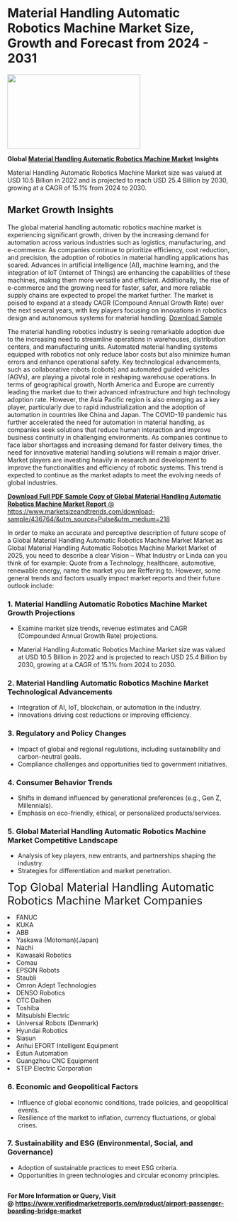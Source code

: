 <H1>Material Handling Automatic Robotics Machine Market Size, Growth and Forecast from 2024 - 2031</H1><img class="aligncenter size-medium wp-image-584254" src="https://thirdeyenews.in/wp-content/uploads/2024/09/Global-Market-Research-300x168.jpeg" alt="" width="300" height="168" /><p><strong>Global&nbsp;<a href="https://www.marketsizeandtrends.com/download-sample/436764/&amp;utm_source=Pulse&amp;utm_medium=218">Material Handling Automatic Robotics Machine Market</a> Insights</strong></p><p>Material Handling Automatic Robotics Machine Market size was valued at USD 10.5 Billion in 2022 and is projected to reach USD 25.4 Billion by 2030, growing at a CAGR of 15.1% from 2024 to 2030.</p><p><h2>Market Growth Insights</h2> <p>The global material handling automatic robotics machine market is experiencing significant growth, driven by the increasing demand for automation across various industries such as logistics, manufacturing, and e-commerce. As companies continue to prioritize efficiency, cost reduction, and precision, the adoption of robotics in material handling applications has soared. Advances in artificial intelligence (AI), machine learning, and the integration of IoT (Internet of Things) are enhancing the capabilities of these machines, making them more versatile and efficient. Additionally, the rise of e-commerce and the growing need for faster, safer, and more reliable supply chains are expected to propel the market further. The market is poised to expand at a steady CAGR (Compound Annual Growth Rate) over the next several years, with key players focusing on innovations in robotics design and autonomous systems for material handling. <a href="download-sample-link" target="_blank">Download Sample</a></p> <p>The material handling robotics industry is seeing remarkable adoption due to the increasing need to streamline operations in warehouses, distribution centers, and manufacturing units. Automated material handling systems equipped with robotics not only reduce labor costs but also minimize human errors and enhance operational safety. Key technological advancements, such as collaborative robots (cobots) and automated guided vehicles (AGVs), are playing a pivotal role in reshaping warehouse operations. In terms of geographical growth, North America and Europe are currently leading the market due to their advanced infrastructure and high technology adoption rate. However, the Asia Pacific region is also emerging as a key player, particularly due to rapid industrialization and the adoption of automation in countries like China and Japan. The COVID-19 pandemic has further accelerated the need for automation in material handling, as companies seek solutions that reduce human interaction and improve business continuity in challenging environments. As companies continue to face labor shortages and increasing demand for faster delivery times, the need for innovative material handling solutions will remain a major driver. Market players are investing heavily in research and development to improve the functionalities and efficiency of robotic systems. This trend is expected to continue as the market adapts to meet the evolving needs of global industries. <a href="get-more-link" target="_blank"></p><p><span class=""><strong>Download Full PDF Sample Copy of Global Material Handling Automatic Robotics Machine Market Report</strong> @ <a href="https://www.marketsizeandtrends.com/download-sample/436764/&amp;utm_source=Pulse&amp;utm_medium=218" target="_blank">https://www.marketsizeandtrends.com/download-sample/436764/&amp;utm_source=Pulse&amp;utm_medium=218</a></span></p><p>In order to make an accurate and perceptive description of future scope of a Global&nbsp;Material Handling Automatic Robotics Machine Market Market as Global&nbsp;Material Handling Automatic Robotics Machine Market Market of 2025, you need to describe a clear Vision &ndash; What Industry or Linda can you think of for example: Quote from a Technology, healthcare, automotive, renewable energy, name the market you are Reffering to. However, some general trends and factors usually impact market reports and their future outlook include:</p><h3>1.&nbsp;<strong>Material Handling Automatic Robotics Machine Market Growth Projections</strong></h3><ul><li>Examine market size trends, revenue estimates and CAGR (Compounded Annual Growth Rate) projections.</li><li><p>Material Handling Automatic Robotics Machine Market size was valued at USD 10.5 Billion in 2022 and is projected to reach USD 25.4 Billion by 2030, growing at a CAGR of 15.1% from 2024 to 2030.</p></li></ul><h3>2.&nbsp;<strong>Material Handling Automatic Robotics Machine Market Technological Advancements</strong></h3><ul><li>Integration of AI, IoT, blockchain, or automation in the industry.</li><li>Innovations driving cost reductions or improving efficiency.</li></ul><h3>3.&nbsp;<strong>Regulatory and Policy Changes</strong></h3><ul><li>Impact of global and regional regulations, including sustainability and carbon-neutral goals.</li><li>Compliance challenges and opportunities tied to government initiatives.</li></ul><h3>4.&nbsp;<strong>Consumer Behavior Trends</strong></h3><ul><li>Shifts in demand influenced by generational preferences (e.g., Gen Z, Millennials).</li><li>Emphasis on eco-friendly, ethical, or personalized products/services.</li></ul><h3>5.&nbsp;<strong>Global Material Handling Automatic Robotics Machine Market Competitive Landscape</strong></h3><ul><li>Analysis of key players, new entrants, and partnerships shaping the industry.</li><li>Strategies for differentiation and market penetration.</li></ul><p data-pm-slice="1 1 []"><span style="color: inherit; font-family: inherit; font-size: 25px;">Top Global Material Handling Automatic Robotics Machine Market Companies</span></p><div class="" data-test-id=""><p><li>FANUC</li><li> KUKA</li><li> ABB</li><li> Yaskawa (Motoman)(Japan)</li><li> Nachi</li><li> Kawasaki Robotics</li><li> Comau</li><li> EPSON Robots</li><li> Staubli</li><li> Omron Adept Technologies</li><li> DENSO Robotics</li><li> OTC Daihen</li><li> Toshiba</li><li> Mitsubishi Electric</li><li> Universal Robots (Denmark)</li><li> Hyundai Robotics</li><li> Siasun</li><li> Anhui EFORT Intelligent Equipment</li><li> Estun Automation</li><li> Guangzhou CNC Equipment</li><li> STEP Electric Corporation</li></p></div><h3>6.&nbsp;<strong>Economic and Geopolitical Factors</strong></h3><ul><li>Influence of global economic conditions, trade policies, and geopolitical events.</li><li>Resilience of the market to inflation, currency fluctuations, or global crises.</li></ul><h3>7.&nbsp;<strong>Sustainability and ESG (Environmental, Social, and Governance)</strong></h3><ul><li>Adoption of sustainable practices to meet ESG criteria.</li><li>Opportunities in green technologies and circular economy principles.</li></ul><h2><strong style="font-size: 14px;">For More Information or Query, Visit @&nbsp;</strong><a style="background-color: #ffffff; font-size: 14px;" href="https://www.marketsizeandtrends.com/report/material-handling-automatic-robotics-machine-market/" target="_blank">https://www.verifiedmarketreports.com/product/airport-passenger-boarding-bridge-market</a></h2>
